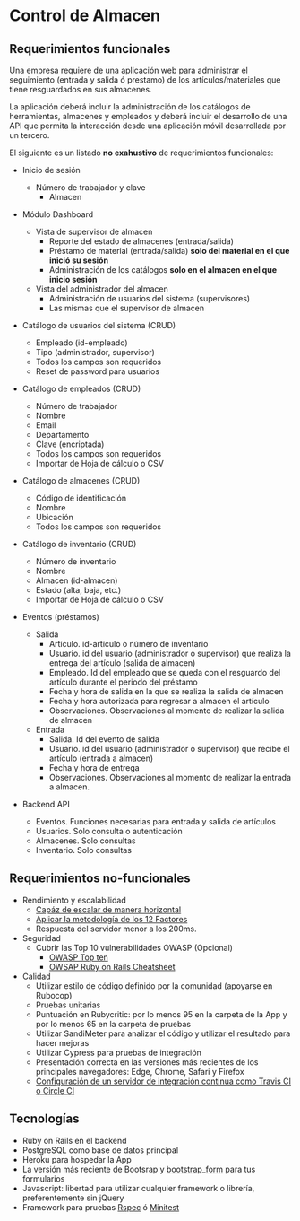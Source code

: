 # Control de Almacen


## Requerimientos funcionales
 
Una empresa requiere de una aplicación web para administrar el seguimiento (entrada y salida ó prestamo) de los artículos/materiales que tiene resguardados en sus almacenes.

La aplicación deberá incluir la administración de los catálogos de herramientas, almacenes y empleados y deberá incluir el desarrollo de una API que permita la interacción desde una aplicación móvil desarrollada por un tercero.

El siguiente es un listado **no exahustivo** de requerimientos funcionales:

- Inicio de sesión
  - Número de trabajador y clave
    - Almacen

- Módulo Dashboard
  - Vista de supervisor de almacen
    - Reporte del estado de almacenes (entrada/salida)
    - Préstamo de material (entrada/salida) **solo del material en el que inició su sesión**
    - Administración de los catálogos **solo en el almacen en el que inicio sesión**
  - Vista del administrador del almacen
    - Administración de usuarios del sistema (supervisores)
    - Las mismas que el supervisor de almacen
    
- Catálogo de usuarios del sistema (CRUD)
  - Empleado (id-empleado)
  - Tipo (administrador, supervisor)
  - Todos los campos son requeridos
  - Reset de password para usuarios
  
- Catálogo de empleados (CRUD)
  - Número de trabajador
  - Nombre
  - Email
  - Departamento
  - Clave (encriptada)
  - Todos los campos son requeridos
  - Importar de Hoja de cálculo o CSV

- Catálogo de almacenes (CRUD)
  - Código de identificación
  - Nombre
  - Ubicación
  - Todos los campos son requeridos
  
- Catálogo de inventario (CRUD)
  - Número de inventario
  - Nombre
  - Almacen (id-almacen)
  - Estado (alta, baja, etc.)
  - Importar de Hoja de cálculo o CSV
  
- Eventos (préstamos)
  - Salida
    - Artículo. id-artículo o número de inventario
    - Usuario. id del usuario (administrador o supervisor) que realiza la entrega del artículo (salida de almacen)
    - Empleado. Id del empleado que se queda con el resguardo del artículo durante el periodo del préstamo
    - Fecha y hora de salida en la que se realiza la salida de almacen
    - Fecha y hora autorizada para  regresar a almacen el artículo
    - Observaciones. Observaciones al momento de realizar la salida de almacen
  - Entrada
    - Salida. Id del evento de salida
    - Usuario. id del usuario (administrador o supervisor) que recibe el artículo (entrada a almacen)
    - Fecha y hora de entrega
    - Observaciones. Observaciones al momento de realizar la entrada a almacen.
    
- Backend API
  - Eventos. Funciones necesarias para entrada y salida de artículos
  - Usuarios. Solo consulta o autenticación
  - Almacenes. Solo consultas
  - Inventario. Solo consultas
  
## Requerimientos no-funcionales
- Rendimiento y escalabilidad
  - [Capáz de escalar de manera horizontal](https://rubygarage.org/blog/ruby-on-rails-is-scalable)
  - [Aplicar la metodología de los 12 Factores](https://12factor.net/)
  - Respuesta del servidor menor a los 200ms. 
- Seguridad
  - Cubrir las Top 10 vulnerabilidades OWASP (Opcional)
     - [OWASP Top ten](https://owasp.org/www-project-top-ten/)
     - [OWSAP Ruby on Rails Cheatsheet](https://cheatsheetseries.owasp.org/cheatsheets/Ruby_on_Rails_Cheat_Sheet.html)
- Calidad
  - Utilizar estilo de código definido por la comunidad (apoyarse en Rubocop)
  - Pruebas unitarias
  - Puntuación en Rubycritic: por lo menos 95 en la carpeta de la App y por lo menos 65 en la carpeta de pruebas
  - Utilizar SandiMeter para analizar el código y utilizar el resultado para hacer mejoras
  - Utilizar Cypress para pruebas de integración
  - Presentación correcta en las versiones más recientes de los principales navegadores: Edge, Chrome, Safari y Firefox
  - [Configuración de un servidor de integración continua como Travis CI o Circle CI](https://circleci.com/features/ruby/)

## Tecnologías
- Ruby on Rails en el backend
- PostgreSQL como base de datos principal
- Heroku para hospedar la App
- La versión más reciente de Bootsrap  y [bootstrap_form](https://github.com/bootstrap-ruby/bootstrap_form) para tus formularios
- Javascript: libertad para utilizar cualquier framework o librería, preferentemente sin jQuery
- Framework para pruebas [Rspec](https://rspec.info/) ó [Minitest](https://github.com/seattlerb/minitest)

  
